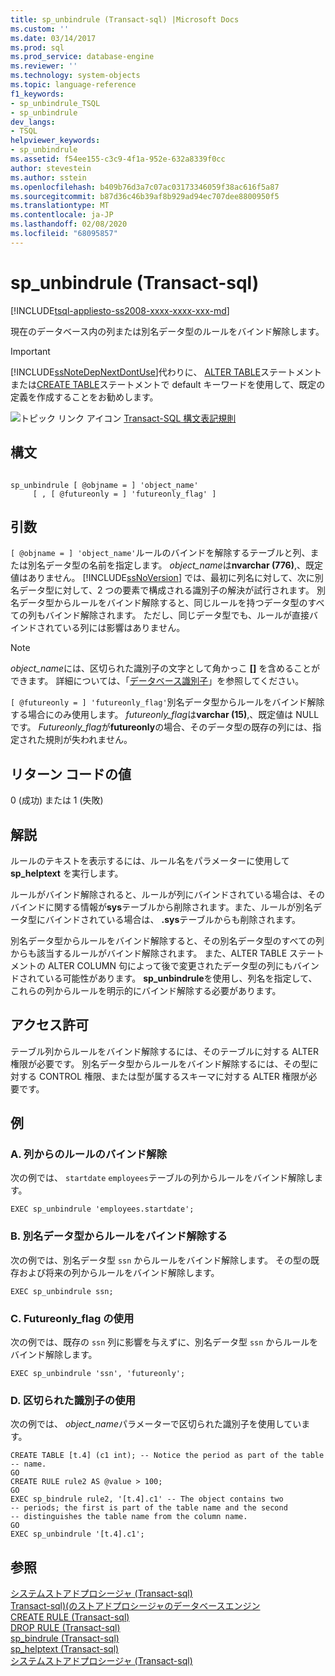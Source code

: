 ```yaml
---
title: sp_unbindrule (Transact-sql) |Microsoft Docs
ms.custom: ''
ms.date: 03/14/2017
ms.prod: sql
ms.prod_service: database-engine
ms.reviewer: ''
ms.technology: system-objects
ms.topic: language-reference
f1_keywords:
- sp_unbindrule_TSQL
- sp_unbindrule
dev_langs:
- TSQL
helpviewer_keywords:
- sp_unbindrule
ms.assetid: f54ee155-c3c9-4f1a-952e-632a8339f0cc
author: stevestein
ms.author: sstein
ms.openlocfilehash: b409b76d3a7c07ac03173346059f38ac616f5a87
ms.sourcegitcommit: b87d36c46b39af8b929ad94ec707dee8800950f5
ms.translationtype: MT
ms.contentlocale: ja-JP
ms.lasthandoff: 02/08/2020
ms.locfileid: "68095857"
---
```

# <a name="sp_unbindrule-transact-sql"></a>sp_unbindrule (Transact-sql)
[!INCLUDE[tsql-appliesto-ss2008-xxxx-xxxx-xxx-md](../../includes/tsql-appliesto-ss2008-xxxx-xxxx-xxx-md.md)]

  現在のデータベース内の列または別名データ型のルールをバインド解除します。  
  
> [!IMPORTANT]  
>  [!INCLUDE[ssNoteDepNextDontUse](../../includes/ssnotedepnextdontuse-md.md)]代わりに、 [ALTER TABLE](../../t-sql/statements/alter-table-transact-sql.md)ステートメントまたは[CREATE TABLE](../../t-sql/statements/create-table-transact-sql.md)ステートメントで default キーワードを使用して、既定の定義を作成することをお勧めします。  
  
 ![トピック リンク アイコン](../../database-engine/configure-windows/media/topic-link.gif "トピック リンク アイコン") [Transact-SQL 構文表記規則](../../t-sql/language-elements/transact-sql-syntax-conventions-transact-sql.md)  
  
## <a name="syntax"></a>構文  
  
```  
  
sp_unbindrule [ @objname = ] 'object_name'   
     [ , [ @futureonly = ] 'futureonly_flag' ]  
```  
  
## <a name="arguments"></a>引数  
`[ @objname = ] 'object_name'`ルールのバインドを解除するテーブルと列、または別名データ型の名前を指定します。 *object_name*は**nvarchar (776)**,、既定値はありません。 
  [!INCLUDE[ssNoVersion](../../includes/ssnoversion-md.md)] では、最初に列名に対して、次に別名データ型に対して、2 つの要素で構成される識別子の解決が試行されます。 別名データ型からルールをバインド解除すると、同じルールを持つデータ型のすべての列もバインド解除されます。 ただし、同じデータ型でも、ルールが直接バインドされている列には影響はありません。  
  
> [!NOTE]  
>  *object_name*には、区切られた識別子の文字として角かっこ **[]** を含めることができます。 詳細については、「[データベース識別子](../../relational-databases/databases/database-identifiers.md)」を参照してください。  
  
`[ @futureonly = ] 'futureonly_flag'`別名データ型からルールをバインド解除する場合にのみ使用します。 *futureonly_flag*は**varchar (15)**,、既定値は NULL です。 *Futureonly_flag*が**futureonly**の場合、そのデータ型の既存の列には、指定された規則が失われません。  
  
## <a name="return-code-values"></a>リターン コードの値  
 0 (成功) または 1 (失敗)  
  
## <a name="remarks"></a>解説  
 ルールのテキストを表示するには、ルール名をパラメーターに使用して **sp_helptext** を実行します。  
  
 ルールがバインド解除されると、ルールが列にバインドされている場合は、そのバインドに関する情報が**sys**テーブルから削除されます。また、ルールが別名データ型にバインドされている場合は、 **.sys**テーブルからも削除されます。  
  
 別名データ型からルールをバインド解除すると、その別名データ型のすべての列からも該当するルールがバインド解除されます。 また、ALTER TABLE ステートメントの ALTER COLUMN 句によって後で変更されたデータ型の列にもバインドされている可能性があります。 **sp_unbindrule**を使用し、列名を指定して、これらの列からルールを明示的にバインド解除する必要があります。  
  
## <a name="permissions"></a>アクセス許可  
 テーブル列からルールをバインド解除するには、そのテーブルに対する ALTER 権限が必要です。 別名データ型からルールをバインド解除するには、その型に対する CONTROL 権限、または型が属するスキーマに対する ALTER 権限が必要です。  
  
## <a name="examples"></a>例  
  
### <a name="a-unbinding-a-rule-from-a-column"></a>A. 列からのルールのバインド解除  
 次の例では、 `startdate` `employees`テーブルの列からルールをバインド解除します。  
  
```  
EXEC sp_unbindrule 'employees.startdate';  
```  
  
### <a name="b-unbinding-a-rule-from-an-alias-data-type"></a>B. 別名データ型からルールをバインド解除する  
 次の例では、別名データ型 `ssn` からルールをバインド解除します。 その型の既存および将来の列からルールをバインド解除します。  
  
```  
EXEC sp_unbindrule ssn;  
```  
  
### <a name="c-using-futureonly_flag"></a>C. Futureonly_flag の使用  
 次の例では、既存の `ssn` 列に影響を与えずに、別名データ型 `ssn` からルールをバインド解除します。  
  
```  
EXEC sp_unbindrule 'ssn', 'futureonly';  
```  
  
### <a name="d-using-delimited-identifiers"></a>D. 区切られた識別子の使用  
 次の例では、 *object_name*パラメーターで区切られた識別子を使用しています。  
  
```  
CREATE TABLE [t.4] (c1 int); -- Notice the period as part of the table   
-- name.  
GO  
CREATE RULE rule2 AS @value > 100;  
GO  
EXEC sp_bindrule rule2, '[t.4].c1' -- The object contains two   
-- periods; the first is part of the table name and the second   
-- distinguishes the table name from the column name.  
GO  
EXEC sp_unbindrule '[t.4].c1';  
```  
  
## <a name="see-also"></a>参照  
 [システムストアドプロシージャ &#40;Transact-sql&#41;](../../relational-databases/system-stored-procedures/system-stored-procedures-transact-sql.md)   
 [Transact-sql&#41;&#40;のストアドプロシージャのデータベースエンジン](../../relational-databases/system-stored-procedures/database-engine-stored-procedures-transact-sql.md)   
 [CREATE RULE &#40;Transact-sql&#41;](../../t-sql/statements/create-rule-transact-sql.md)   
 [DROP RULE &#40;Transact-sql&#41;](../../t-sql/statements/drop-rule-transact-sql.md)   
 [sp_bindrule &#40;Transact-sql&#41;](../../relational-databases/system-stored-procedures/sp-bindrule-transact-sql.md)   
 [sp_helptext &#40;Transact-sql&#41;](../../relational-databases/system-stored-procedures/sp-helptext-transact-sql.md)   
 [システムストアドプロシージャ &#40;Transact-sql&#41;](../../relational-databases/system-stored-procedures/system-stored-procedures-transact-sql.md)  
  
  
